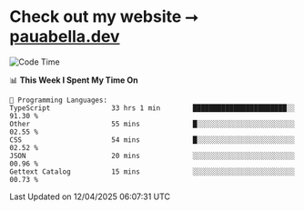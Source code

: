 # Check out my website ⭢ [pauabella.dev](https://pauabella.dev)

<!--START_SECTION:waka-->
![Code Time](http://img.shields.io/badge/Code%20Time-4%2C327%20hrs%2049%20mins-blue)

📊 **This Week I Spent My Time On** 

```text
💬 Programming Languages: 
TypeScript               33 hrs 1 min        ███████████████████████░░   91.30 % 
Other                    55 mins             █░░░░░░░░░░░░░░░░░░░░░░░░   02.55 % 
CSS                      54 mins             █░░░░░░░░░░░░░░░░░░░░░░░░   02.52 % 
JSON                     20 mins             ░░░░░░░░░░░░░░░░░░░░░░░░░   00.96 % 
Gettext Catalog          15 mins             ░░░░░░░░░░░░░░░░░░░░░░░░░   00.73 % 
```


 Last Updated on 12/04/2025 06:07:31 UTC
<!--END_SECTION:waka-->
